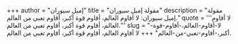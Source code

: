 +++
author = "إميل سيوران"
title = "مقولة إميل سيوران"
description = "مقولة إميل سيوران: لا أقاوم العالم، أقاوم قوة أكبر، أقاوم تعبي من العالم."
quote = '''لا أقاوم العالم، أقاوم قوة أكبر، أقاوم تعبي من العالم.'''
slug = "لا-أقاوم-العالم،-أقاوم-قوة-أكبر،-أقاوم-تعبي-من-العالم"
+++
لا أقاوم العالم، أقاوم قوة أكبر، أقاوم تعبي من العالم.
